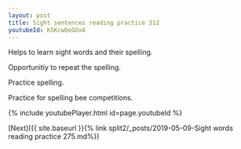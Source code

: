 ```yaml
---
layout: post
title: Sight sentences reading practice 312
youtubeId: K5KcwQeGOx8
---
```

 
 
Helps to learn sight words and their spelling.

Opportunitiy to repeat the spelling. 

Practice spelling. 
 
Practice for spelling bee competitions. 
 
{% include youtubePlayer.html id=page.youtubeId %}
 
 

[Next]({{ site.baseurl }}{% link  split2/_posts/2019-05-09-Sight words reading practice 275.md%})
 
